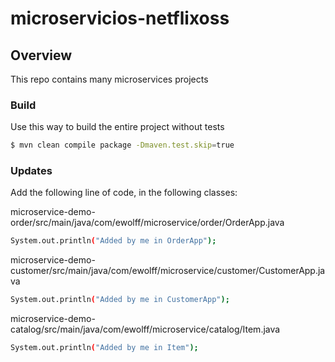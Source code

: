 # microservicios-netflixoss

## Overview

This repo contains many microservices projects

### Build
Use this way to build the entire project without tests

```bash
$ mvn clean compile package -Dmaven.test.skip=true
```

### Updates
Add the following line of code, in the following classes:

microservice-demo-order/src/main/java/com/ewolff/microservice/order/OrderApp.java
```bash
System.out.println("Added by me in OrderApp");
```
microservice-demo-customer/src/main/java/com/ewolff/microservice/customer/CustomerApp.java
```bash
System.out.println("Added by me in CustomerApp");
```
microservice-demo-catalog/src/main/java/com/ewolff/microservice/catalog/Item.java
```bash
System.out.println("Added by me in Item");


